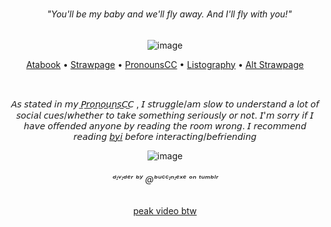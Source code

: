 ㅤㅤ ㅤ ㅤ ㅤ ㅤ ㅤ ㅤ ㅤ ㅤ ㅤ ㅤ ㅤ ㅤ 
-


<div align="center"> 
 
######    ⠀  "You'll be my baby and we'll fly away. And I'll fly with you!"
<div/>


![image](https://64.media.tumblr.com/2246244b94d78bf7457f026a8540c399/30eceecc888caafe-20/s100x200/e74399f9c8786393ad0d999ce14f851e5867fcf2.gifv)


[Atabook](https://forcas.atabook.org/) • [Strawpage](https://s-01-ver-bullet.straw.page/) • [PronounsCC](https://pronouns.cc/@Forcas) • [Listography](https://listography.com/5283121506?m=0580652416) • [Alt Strawpage](https://jablko.straw.page/)

⠀⠀⠀⠀
⠀⠀⠀⠀⠀⠀⠀⠀⠀⠀⠀⠀⠀⠀⠀⠀⠀⠀⠀⠀⠀⠀⠀⠀⠀⠀⠀⠀⠀⠀⠀⠀⠀⠀⠀⠀⠀⠀⠀⠀⠀⠀⠀⠀
<div align="center"> 
 
𝘈𝘴 𝘴𝘵𝘢𝘵𝘦𝘥 𝘪𝘯 𝘮𝘺 ​̲𝘗​̲𝘳​̲𝘰​̲𝘯​̲𝘰​̲𝘶​̲𝘯​̲𝘴​̲𝘊​̲𝘊 , 𝘐 𝘴𝘵𝘳𝘶𝘨𝘨𝘭𝘦/𝘢𝘮 𝘴𝘭𝘰𝘸 𝘵𝘰 𝘶𝘯𝘥𝘦𝘳𝘴𝘵𝘢𝘯𝘥 𝘢 𝘭𝘰𝘵 𝘰𝘧 𝘴𝘰𝘤𝘪𝘢𝘭 𝘤𝘶𝘦𝘴/𝘸𝘩𝘦𝘵𝘩𝘦𝘳 𝘵𝘰 𝘵𝘢𝘬𝘦 𝘴𝘰𝘮𝘦𝘵𝘩𝘪𝘯𝘨 𝘴𝘦𝘳𝘪𝘰𝘶𝘴𝘭𝘺 𝘰𝘳 𝘯𝘰𝘵. 𝘐'𝘮 𝘴𝘰𝘳𝘳𝘺 𝘪𝘧 𝘐 𝘩𝘢𝘷𝘦 𝘰𝘧𝘧𝘦𝘯𝘥𝘦𝘥 𝘢𝘯𝘺𝘰𝘯𝘦 𝘣𝘺 𝘳𝘦𝘢𝘥𝘪𝘯𝘨 𝘵𝘩𝘦 𝘳𝘰𝘰𝘮 𝘸𝘳𝘰𝘯𝘨.  𝘐 𝘳𝘦𝘤𝘰𝘮𝘮𝘦𝘯𝘥 𝘳𝘦𝘢𝘥𝘪𝘯𝘨 [𝘣𝘺𝘪](https://rentry.co/Uno_BYI) 𝘣𝘦𝘧𝘰𝘳𝘦 𝘪𝘯𝘵𝘦𝘳𝘢𝘤𝘵𝘪𝘯𝘨/𝘣𝘦𝘧𝘳𝘪𝘦𝘯𝘥𝘪𝘯𝘨
<div/>
                                                                                                                                                                                                                                                                                     
 ![image](https://github.com/user-attachments/assets/4552a4a5-d083-4a70-a773-77caf2dff63e)
###### ᵈᶦᵛᶦᵈᵉʳ ᵇʸ @ᵇᵘᶜᶜᶦⁿᶦᵉˣᵉ ᵒⁿ ᵗᵘᵐᵇˡʳ


  

[peak video btw](https://www.youtube.com/watch?v=gRF6Yq8JZB0)


